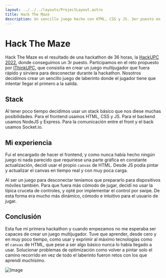 ```yaml
---
layout: ../../../layouts/ProjectLayout.astro
title: Hack The Maze
description: Un sencillo juego hecho con HTML, CSS y JS. 3er puesto en el reto de IThinkUPC en la HackUPC 2022.
---
```


# Hack The Maze
Hack The Maze es el resultado de una hackathon de 36 horas, la [HackUPC 2022](https://hackupc.com/), donde conseguimos un 3r puesto.
Participamos en el reto propuesto por [IThinkUPC](https://ithinkupc.com/), que consistía en crear un juego multijugador que fuera rápido y sirviera para desconectar durante la hackathon.
Nosotros decidimos crear un sencillo juego de laberinto donde el jugador tiene que intentar llegar el primero a la salida.

## Stack
Al tener poco tiempo decidimos usar un stack básico que nos diese muchas posibilidades.
Para el frontend usamos HTML, CSS y JS.
Para el backend usamos NodeJS y Express.
Para la comunicación entre el front y el back usamos Socket.io.

## Mi experiencia
Fui el encargado de hacer el frontend, y como nunca había hecho ningún juego ni nada parecido que requiriese una parte gráfica en constante actualización, decidí usar el propio ``canvas`` de HTML.
Desde JS podía pintar y actualizar el canvas en tiempo real y con muy poca carga.

Al ser un juego para desconectar teníamos que prepararlo para dispositivos móviles también.
Para que fuera más cómodo de jugar, decidí no usar la típica cruceta de controles, y opté por implementar el control por swipe.
De esta forma era mucho más dinámico, cómodo e intuitivo para el usuario de jugar.

## Conclusión
Esta fue mi primera hackathon y cuando empezamos no me esperaba ser capaces de crear un juego multijugador.
Tuve que aprender, desde cero y en muy poco tiempo, como usar y exprimir al máximo tecnologías como el ``canvas`` de HTML, que pese a ser algo básico nunca lo había llegado a usar.
Solucionar problemas de optimización como volver a pintar solo el camino recorrido en vez de todo el laberinto fueron retos con los que aprendí muchísimo.


![Image](/projects/hackthemaze/hackthemaze.webp)

<!-- https://devpost.com/software/hack-the-maze -->
<!-- https://www.youtube.com/watch?v=RnH7fyA147I -->